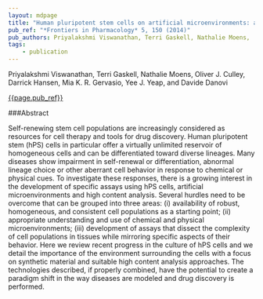 ```yaml
---
layout: mdpage
title: "Human pluripotent stem cells on artificial microenvironments: a high content perspective"
pub_ref: "*Frontiers in Pharmacology* 5, 150 (2014)"
pub_authors: Priyalakshmi Viswanathan, Terri Gaskell, Nathalie Moens,  Oliver J. Culley,  Darrick Hansen,  Mia K. R. Gervasio,  Yee J. Yeap,  and Davide Danovi
tags:
    - publication
---
```


Priyalakshmi Viswanathan, Terri Gaskell, Nathalie Moens,  Oliver J. Culley,  Darrick Hansen,  Mia K. R. Gervasio,  Yee J. Yeap,  and Davide Danovi

[{{page.pub_ref}}](http://www.ncbi.nlm.nih.gov/pmc/articles/PMC4078252/)

###Abstract

Self-renewing stem cell populations are increasingly considered as resources
for cell therapy and tools for drug discovery. Human pluripotent stem (hPS)
cells in particular offer a virtually unlimited reservoir of homogeneous cells
and can be differentiated toward diverse lineages. Many diseases show
impairment in self-renewal or differentiation, abnormal lineage choice or other
aberrant cell behavior in response to chemical or physical cues. To investigate
these responses, there is a growing interest in the development of specific
assays using hPS cells, artificial microenvironments and high content analysis.
Several hurdles need to be overcome that can be grouped into three areas: (i)
availability of robust, homogeneous, and consistent cell populations as a
starting point; (ii) appropriate understanding and use of chemical and physical
microenvironments; (iii) development of assays that dissect the complexity of
cell populations in tissues while mirroring specific aspects of their behavior.
Here we review recent progress in the culture of hPS cells and we detail the
importance of the environment surrounding the cells with a focus on synthetic
material and suitable high content analysis approaches. The technologies
described, if properly combined, have the potential to create a paradigm shift
in the way diseases are modeled and drug discovery is performed.
